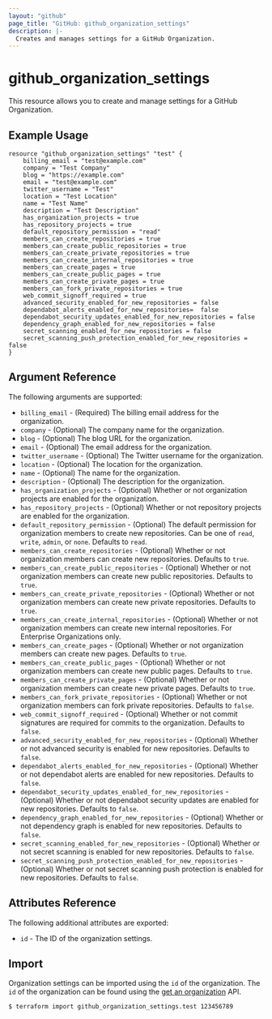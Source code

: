 ```yaml
---
layout: "github"
page_title: "GitHub: github_organization_settings"
description: |-
  Creates and manages settings for a GitHub Organization.
---
```


# github_organization_settings

This resource allows you to create and manage settings for a GitHub Organization.

## Example Usage

```hcl
resource "github_organization_settings" "test" {
    billing_email = "test@example.com"
    company = "Test Company"
    blog = "https://example.com"
    email = "test@example.com"
    twitter_username = "Test"
    location = "Test Location"
    name = "Test Name"
    description = "Test Description"
    has_organization_projects = true
    has_repository_projects = true
    default_repository_permission = "read"
    members_can_create_repositories = true
    members_can_create_public_repositories = true
    members_can_create_private_repositories = true
    members_can_create_internal_repositories = true
    members_can_create_pages = true
    members_can_create_public_pages = true
    members_can_create_private_pages = true
    members_can_fork_private_repositories = true
    web_commit_signoff_required = true
    advanced_security_enabled_for_new_repositories = false
    dependabot_alerts_enabled_for_new_repositories=  false
    dependabot_security_updates_enabled_for_new_repositories = false
    dependency_graph_enabled_for_new_repositories = false
    secret_scanning_enabled_for_new_repositories = false
    secret_scanning_push_protection_enabled_for_new_repositories = false
}
```

## Argument Reference

The following arguments are supported:

* `billing_email` - (Required) The billing email address for the organization.
* `company` - (Optional) The company name for the organization.
* `blog` - (Optional) The blog URL for the organization.
* `email` - (Optional) The email address for the organization.
* `twitter_username` - (Optional) The Twitter username for the organization.
* `location` - (Optional) The location for the organization.
* `name` - (Optional) The name for the organization.
* `description` - (Optional) The description for the organization.
* `has_organization_projects` - (Optional) Whether or not organization projects are enabled for the organization.
* `has_repository_projects` - (Optional) Whether or not repository projects are enabled for the organization.
* `default_repository_permission` - (Optional) The default permission for organization members to create new repositories. Can be one of `read`, `write`, `admin`, or `none`. Defaults to `read`.
* `members_can_create_repositories` - (Optional) Whether or not organization members can create new repositories. Defaults to `true`.
* `members_can_create_public_repositories` - (Optional) Whether or not organization members can create new public repositories. Defaults to `true`.
* `members_can_create_private_repositories` - (Optional) Whether or not organization members can create new private repositories. Defaults to `true`.
* `members_can_create_internal_repositories` - (Optional) Whether or not organization members can create new internal repositories. For Enterprise Organizations only.
* `members_can_create_pages` - (Optional) Whether or not organization members can create new pages. Defaults to `true`.
* `members_can_create_public_pages` - (Optional) Whether or not organization members can create new public pages. Defaults to `true`.
* `members_can_create_private_pages` - (Optional) Whether or not organization members can create new private pages. Defaults to `true`.
* `members_can_fork_private_repositories` - (Optional) Whether or not organization members can fork private repositories. Defaults to `false`.
* `web_commit_signoff_required` - (Optional) Whether or not commit signatures are required for commits to the organization. Defaults to `false`.
* `advanced_security_enabled_for_new_repositories` - (Optional) Whether or not advanced security is enabled for new repositories. Defaults to `false`.
* `dependabot_alerts_enabled_for_new_repositories` - (Optional) Whether or not dependabot alerts are enabled for new repositories. Defaults to `false`.
* `dependabot_security_updates_enabled_for_new_repositories` - (Optional) Whether or not dependabot security updates are enabled for new repositories. Defaults to `false`.
* `dependency_graph_enabled_for_new_repositories` - (Optional) Whether or not dependency graph is enabled for new repositories. Defaults to `false`.
* `secret_scanning_enabled_for_new_repositories` - (Optional) Whether or not secret scanning is enabled for new repositories. Defaults to `false`.
* `secret_scanning_push_protection_enabled_for_new_repositories` - (Optional) Whether or not secret scanning push protection is enabled for new repositories. Defaults to `false`. 


## Attributes Reference

The following additional attributes are exported:

* `id` - The ID of the organization settings.


## Import

Organization settings can be imported using the `id` of the organization.
The `id` of the organization can be found using the [get an organization](https://docs.github.com/en/rest/orgs/orgs#get-an-organization) API.

```
$ terraform import github_organization_settings.test 123456789
```
